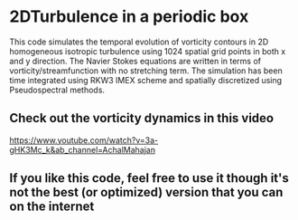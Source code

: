 # 2DTurbulence in a periodic box
This code simulates the temporal evolution of vorticity contours in 2D homogeneous isotropic turbulence using 1024 spatial grid points in both x and y direction. 
The Navier Stokes equations are written in terms of vorticity/streamfunction with no stretching term. 
The simulation has been time integrated using RKW3 IMEX  scheme and spatially discretized using Pseudospectral methods.

## Check out the vorticity dynamics in this video
https://www.youtube.com/watch?v=3a-gHK3Mc_k&ab_channel=AchalMahajan

## If you like this code, feel free to use it though it's not the best (or optimized) version that you can on the internet
